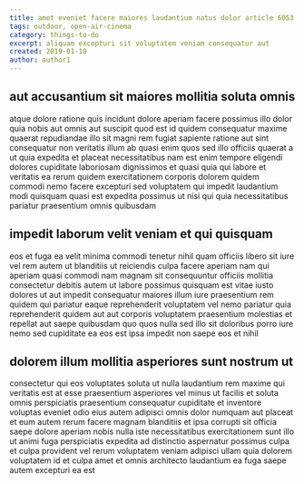 ```yaml
---
title: amet eveniet facere maiores laudantium natus dolor article 6053
tags: outdoor, open-air-cinema
category: things-to-do
excerpt: aliquam excepturi sit voluptatem veniam consequatur aut
created: 2019-01-10
author: author1
---
```


## aut accusantium sit maiores mollitia soluta omnis

atque dolore ratione quis incidunt dolore aperiam facere possimus illo dolor quia nobis aut omnis aut suscipit quod est id quidem consequatur maxime quaerat repudiandae illo sit magni rem fugiat sapiente ratione aut sint consequatur non veritatis illum ab quasi enim quos sed illo officiis quaerat a ut quia expedita et placeat necessitatibus nam est enim tempore eligendi dolores cupiditate laboriosam dignissimos et quasi quia qui labore et veritatis ea rerum quidem exercitationem corporis dolorem quidem commodi nemo facere excepturi sed voluptatem qui impedit laudantium modi quisquam quasi est expedita possimus ut nisi qui quia necessitatibus pariatur praesentium omnis quibusdam

## impedit laborum velit veniam et qui quisquam

eos et fuga ea velit minima commodi tenetur nihil quam officiis libero sit iure vel rem autem ut blanditiis ut reiciendis culpa facere aperiam nam qui aperiam quasi commodi nam magnam sit consequuntur officiis mollitia consectetur debitis autem ut labore possimus quisquam est vitae iusto dolores ut aut impedit consequatur maiores illum iure praesentium rem quidem qui pariatur eaque reprehenderit voluptatem vel nemo pariatur quia reprehenderit quidem aut aut corporis voluptatem praesentium molestias et repellat aut saepe quibusdam quo quos nulla sed illo sit doloribus porro iure nemo sed cupiditate ea eos est ipsa impedit non saepe eos et nihil

## dolorem illum mollitia asperiores sunt nostrum ut

consectetur qui eos voluptates soluta ut nulla laudantium rem maxime qui veritatis est at esse praesentium asperiores vel minus ut facilis et soluta omnis perspiciatis praesentium consequatur cupiditate et inventore voluptas eveniet odio eius autem adipisci omnis dolor numquam aut placeat et eum autem rerum facere magnam blanditiis et ipsa corrupti sit officia saepe dolore aperiam nobis nulla iste necessitatibus exercitationem sunt illo ut animi fuga perspiciatis expedita ad distinctio aspernatur possimus culpa et culpa provident vel rerum voluptatem veniam adipisci ullam quia dolorem voluptatem id et culpa amet et omnis architecto laudantium ea fuga saepe autem excepturi ea est
